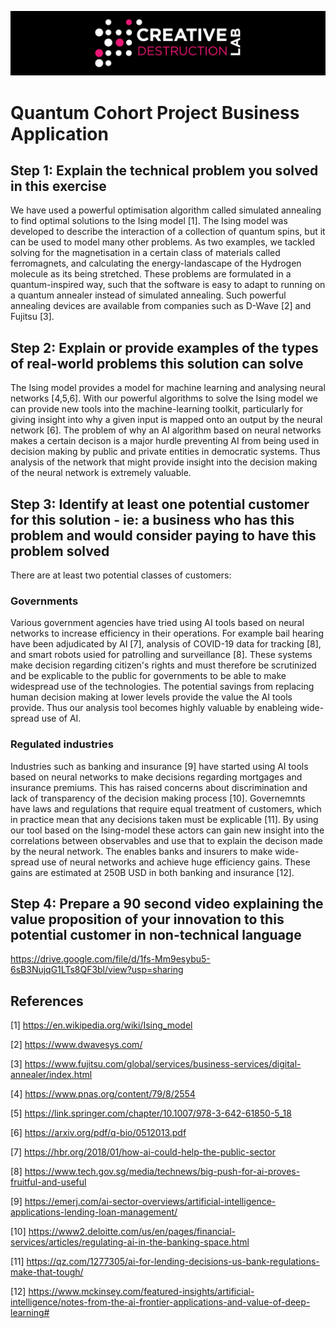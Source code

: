![CDL 2020 Cohort Project](../figures/CDL_logo.jpg)
# Quantum Cohort Project Business Application

## Step 1: Explain the technical problem you solved in this exercise

We have used a powerful optimisation algorithm called simulated annealing to find optimal solutions to the Ising model [1]. The Ising model was developed to describe the interaction of a collection of quantum spins, but it can be used to model many other problems. As two examples, we tackled solving for the magnetisation in a certain class of materials called ferromagnets, and calculating the energy-landascape of the Hydrogen molecule as its being stretched. These problems are formulated in a quantum-inspired way, such that the software is easy to adapt to running on a quantum annealer instead of simulated annealing. Such powerful annealing devices are available from companies such as D-Wave [2] and Fujitsu [3]. 


## Step 2: Explain or provide examples of the types of real-world problems this solution can solve

The Ising model provides a model for machine learning and analysing neural networks [4,5,6]. With our powerful algorithms to solve the Ising model we can provide new tools into the machine-learning toolkit, particularly for giving insight into why a given input is mapped onto an output by the neural network [6]. The problem of why an AI algorithm based on neural networks makes a certain decison is a major hurdle preventing AI from being used in decision making by public and private entities in democratic systems. Thus analysis of the network that might provide insight into the decision making of the neural network is extremely valuable.


## Step 3: Identify at least one potential customer for this solution - ie: a business who has this problem and would consider paying to have this problem solved

There are at least two potential classes of customers:

### Governments
Various government agencies have tried using AI tools based on neural networks to increase efficiency in their operations. For example bail hearing have been adjudicated by AI [7], analysis of COVID-19 data for tracking [8], and smart robots usied for patrolling and surveillance [8]. These systems make decision regarding citizen's rights and must therefore be scrutinized and be explicable to the public for governments to be able to make widespread use of the technologies. The potential savings from replacing human decision making at lower levels provide the value the AI tools provide. Thus our analysis tool becomes highly valuable by enableing wide-spread use of AI.

### Regulated industries

Industries such as banking and insurance [9] have started using AI tools based on neural networks to make decisions regarding mortgages and insurance premiums. This has raised concerns about discrimination and lack of transparency of the decision making process [10]. Governemnts have laws and regulations that require equal treatment of customers, which in practice mean that any decisions taken must be explicable [11]. By using our tool based on the Ising-model these actors can gain new insight into the correlations between observables and use that to explain the decison made by the neural network. The enables banks and insurers to make wide-spread use of neural networks and achieve huge efficiency gains. These gains are estimated at 250B USD in both banking and insurance [12].

## Step 4: Prepare a 90 second video explaining the value proposition of your innovation to this potential customer in non-technical language
https://drive.google.com/file/d/1fs-Mm9esybu5-6sB3NujqG1LTs8QF3bl/view?usp=sharing

## References

[1] https://en.wikipedia.org/wiki/Ising_model

[2] https://www.dwavesys.com/

[3] https://www.fujitsu.com/global/services/business-services/digital-annealer/index.html

[4] https://www.pnas.org/content/79/8/2554

[5] https://link.springer.com/chapter/10.1007/978-3-642-61850-5_18

[6] https://arxiv.org/pdf/q-bio/0512013.pdf

[7] https://hbr.org/2018/01/how-ai-could-help-the-public-sector

[8] https://www.tech.gov.sg/media/technews/big-push-for-ai-proves-fruitful-and-useful

[9] https://emerj.com/ai-sector-overviews/artificial-intelligence-applications-lending-loan-management/

[10] https://www2.deloitte.com/us/en/pages/financial-services/articles/regulating-ai-in-the-banking-space.html

[11] https://qz.com/1277305/ai-for-lending-decisions-us-bank-regulations-make-that-tough/

[12] https://www.mckinsey.com/featured-insights/artificial-intelligence/notes-from-the-ai-frontier-applications-and-value-of-deep-learning#
